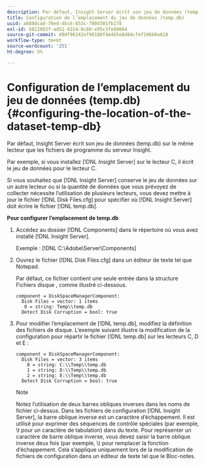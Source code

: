 ```yaml
---
description: Par défaut, Insight Server écrit son jeu de données (temp.db) sur le même lecteur que les fichiers de programme du serveur Insight.
title: Configuration de l’emplacement du jeu de données (temp.db)
uuid: a6884cad-70ed-4bc6-853c-700d301fb178
exl-id: 6812883f-ad51-4314-8c80-e95c3fe84664
source-git-commit: d9df90242ef96188f4e4b5e6d04cfef196b0a628
workflow-type: tm+mt
source-wordcount: '251'
ht-degree: 5%

---
```


# Configuration de l’emplacement du jeu de données (temp.db){#configuring-the-location-of-the-dataset-temp-db}

Par défaut, Insight Server écrit son jeu de données (temp.db) sur le même lecteur que les fichiers de programme du serveur Insight.

Par exemple, si vous installez [!DNL Insight Server] sur le lecteur C, il écrit le jeu de données pour le lecteur C.

Si vous souhaitez que [!DNL Insight Server] conserve le jeu de données sur un autre lecteur ou si la quantité de données que vous prévoyez de collecter nécessite l’utilisation de plusieurs lecteurs, vous devez mettre à jour le fichier [!DNL Disk Files.cfg] pour spécifier où [!DNL Insight Server] doit écrire le fichier [!DNL temp.db].

**Pour configurer l’emplacement de temp.db**

1. Accédez au dossier [!DNL Components] dans le répertoire où vous avez installé [!DNL Insight Server].

   Exemple : [!DNL C:\Adobe\Server\Components]

1. Ouvrez le fichier [!DNL Disk Files.cfg] dans un éditeur de texte tel que Notepad.

   Par défaut, ce fichier contient une seule entrée dans la structure Fichiers disque , comme illustré ci-dessous.

   ```
   component = DiskSpaceManagerComponent:
     Disk Files = vector: 1 items
      0 = string: Temp\\temp.db
     Detect Disk Corruption = bool: true
   ```

1. Pour modifier l’emplacement de [!DNL temp.db], modifiez la définition des fichiers de disque. L’exemple suivant illustre la modification de la configuration pour répartir le fichier [!DNL temp.db] sur les lecteurs C, D et E :

   ```
   component = DiskSpaceManagerComponent:
     Disk Files = vector: 3 items
       0 = string: C:\\Temp\\temp.db
       1 = string: D:\\Temp\\temp.db
       2 = string: E:\\Temp\\temp.db
     Detect Disk Corruption = bool: true
   ```

   >[!NOTE]
   >
   >Notez l’utilisation de deux barres obliques inverses dans les noms de fichier ci-dessus. Dans les fichiers de configuration [!DNL Insight Server], la barre oblique inverse est un caractère d’échappement. Il est utilisé pour exprimer des séquences de contrôle spéciales (par exemple, \t pour un caractère de tabulation) dans du texte. Pour représenter un caractère de barre oblique inverse, vous devez saisir la barre oblique inverse deux fois (par exemple, \\) pour remplacer la fonction d’échappement. Cela s’applique uniquement lors de la modification de fichiers de configuration dans un éditeur de texte tel que le Bloc-notes.
